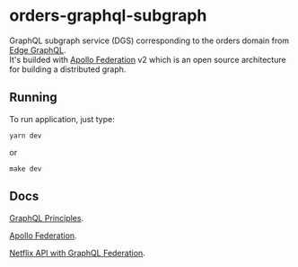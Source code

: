 # orders-graphql-subgraph

GraphQL subgraph service (DGS) corresponding to the orders domain from [Edge GraphQL](https://github.com/augustoscher/edge-graphql).  
It's builded with [Apollo Federation](https://www.apollographql.com/docs/federation/) v2 which is an open source architecture for building a distributed graph.


## Running

To run application, just type:

```
yarn dev
```
or
```
make dev
```

## Docs
[GraphQL Principles](https://principledgraphql.com/integrity#1-one-graph).

[Apollo Federation](https://www.apollographql.com/docs/federation/).

[Netflix API with GraphQL Federation](https://netflixtechblog.com/how-netflix-scales-its-api-with-graphql-federation-part-1-ae3557c187e2).
